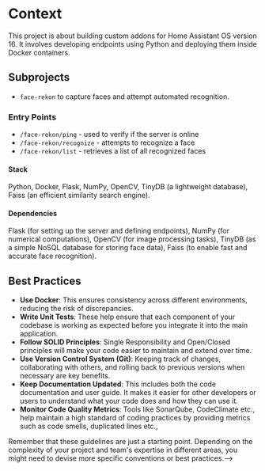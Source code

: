 # Context
This project is about building custom addons for Home Assistant OS version 16. It involves developing endpoints using Python and deploying them inside Docker containers. 

## Subprojects
- `face-rekon` to capture faces and attempt automated recognition.

### Entry Points
- `/face-rekon/ping` - used to verify if the server is online
- `/face-rekon/recognize` - attempts to recognize a face
- `/face-rekon/list` - retrieves a list of all recognized faces

#### Stack
Python, Docker, Flask, NumPy, OpenCV, TinyDB (a lightweight database), Faiss (an efficient similarity search engine).

#### Dependencies
Flask (for setting up the server and defining endpoints), NumPy (for numerical computations), OpenCV (for image processing tasks), TinyDB (as a simple NoSQL database for storing face data), Faiss (to enable fast and accurate face recognition). 

## Best Practices
- **Use Docker**: This ensures consistency across different environments, reducing the risk of discrepancies.
- **Write Unit Tests**: These help ensure that each component of your codebase is working as expected before you integrate it into the main application.
- **Follow SOLID Principles**: Single Responsibility and Open/Closed principles will make your code easier to maintain and extend over time.
- **Use Version Control System (Git)**: Keeping track of changes, collaborating with others, and rolling back to previous versions when necessary are key benefits. 
- **Keep Documentation Updated**: This includes both the code documentation and user guide. It makes it easier for other developers or users to understand what your code does and how they can use it.
- **Monitor Code Quality Metrics**: Tools like SonarQube, CodeClimate etc., help maintain a high standard of coding practices by providing metrics such as code smells, duplicated lines etc.,

Remember that these guidelines are just a starting point. Depending on the complexity of your project and team's expertise in different areas, you might need to devise more specific conventions or best practices.-->
